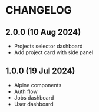 # CHANGELOG

## 2.0.0 (10 Aug 2024)
- Projects selector dashboard
- Add project card with side panel

## 1.0.0 (19 Jul 2024)
- Alpine components
- Auth flow
- Jobs dashboard
- User dashboard
